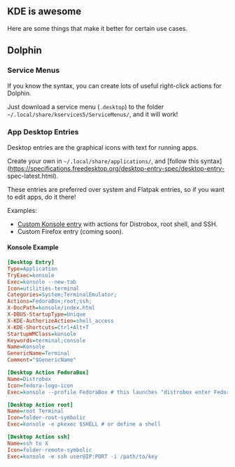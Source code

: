 ## KDE is awesome

Here are some things that make it better for certain use cases.

## Dolphin

### Service Menus

If you know the syntax, you can create lots of useful right-click actions for 
Dolphin.

Just download a service menu (`.desktop`) to the folder 
`~/.local/share/kservices5/ServiceMenus/`, and it will work!

### App Desktop Entries

Desktop entries are the graphical icons with text for running apps.

Create your own in `~/.local/share/applications/`, and [follow this 
syntax](https://specifications.freedesktop.org/desktop-entry-spec/desktop-entry-
spec-latest.html).

These entries are preferred over system and Flatpak entries, so if you want to 
edit apps, do it there!

Examples:

- [Custom Konsole entry](https://lemmy.kde.social/post/947963) with actions for 
Distrobox, root shell, and SSH.
- Custom Firefox entry (coming soon).

#### Konsole Example

```ini
[Desktop Entry]
Type=Application
TryExec=konsole
Exec=konsole --new-tab
Icon=utilities-terminal
Categories=System;TerminalEmulator;
Actions=FedoraBox;root;ssh;
X-DocPath=konsole/index.html
X-DBUS-StartupType=Unique
X-KDE-AuthorizeAction=shell_access
X-KDE-Shortcuts=Ctrl+Alt+T
StartupWMClass=konsole
Keywords=terminal;console
Name=Konsole
GenericName=Terminal
Comment="$GenericName"

[Desktop Action FedoraBox]
Name=Distrobox
Icon=fedora-logo-icon
Exec=konsole --profile FedoraBox # this launches "distrobox enter FedoraBox"

[Desktop Action root]
Name=root Terminal
Icon=folder-root-symbolic
Exec=konsole -e pkexec $SHELL # or define a shell

[Desktop Action ssh]
Name=ssh to X
Icon=folder-remote-symbolic
Exec=konsole -e ssh user@IP:PORT -i /path/to/key